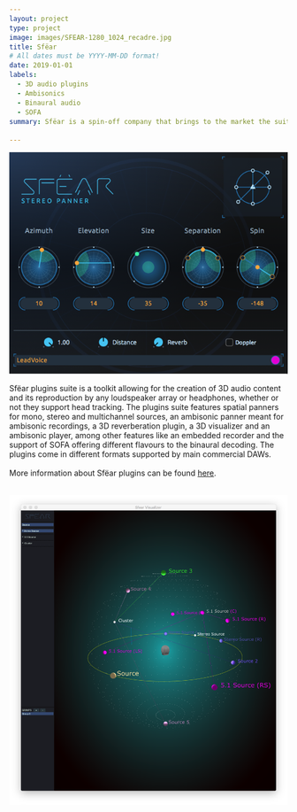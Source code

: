 ```yaml
---
layout: project
type: project
image: images/SFEAR-1280_1024_recadre.jpg
title: Sfëar
# All dates must be YYYY-MM-DD format!
date: 2019-01-01
labels:
  - 3D audio plugins
  - Ambisonics
  - Binaural audio
  - SOFA
summary: Sfëar is a spin-off company that brings to the market the suite of plugins developed at Eurecat.

---
```


<img class="ui image" src="../images/sfear_stereo_panner.png">  

Sfëar plugins suite is a toolkit allowing for the creation of 3D audio content and its reproduction by any loudspeaker array or headphones, whether or not they support head tracking. The plugins suite features spatial panners for mono, stereo and multichannel sources, an ambisonic panner meant for ambisonic recordings, a 3D reverberation plugin, a 3D visualizer and an ambisonic player, among other features like an embedded recorder and the support of SOFA offering different flavours to the binaural decoding. The plugins come in different formats supported by main commercial DAWs.<br />
<br />
More information about Sfëar plugins can be found [here](http://qrush.space/).<br /><br />

<img class="ui image" src="../images/VisualizerBinaural.png">
